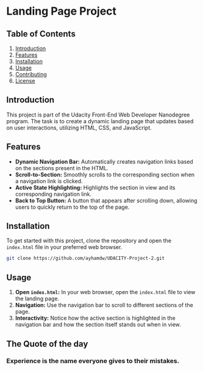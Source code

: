 # Landing Page Project

## Table of Contents

1. [Introduction](#introduction)
2. [Features](#features)
3. [Installation](#installation)
4. [Usage](#usage)
5. [Contributing](#contributing)
6. [License](#license)

## Introduction

This project is part of the Udacity Front-End Web Developer Nanodegree program. The task is to create a dynamic landing page that updates based on user interactions, utilizing HTML, CSS, and JavaScript.

## Features

- **Dynamic Navigation Bar:** Automatically creates navigation links based on the sections present in the HTML.
- **Scroll-to-Section:** Smoothly scrolls to the corresponding section when a navigation link is clicked.
- **Active State Highlighting:** Highlights the section in view and its corresponding navigation link.
- **Back to Top Button:** A button that appears after scrolling down, allowing users to quickly return to the top of the page.

## Installation

To get started with this project, clone the repository and open the `index.html` file in your preferred web browser.

```sh
git clone https://github.com/ayhamdw/UDACITY-Project-2.git
```

## Usage

1. **Open `index.html`:** In your web browser, open the `index.html` file to view the landing page.
2. **Navigation:** Use the navigation bar to scroll to different sections of the page.
3. **Interactivity:** Notice how the active section is highlighted in the navigation bar and how the section itself stands out when in view.


## The Quote of the day

### Experience is the name everyone gives to their mistakes.
